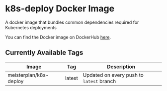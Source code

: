 # k8s-deploy Docker Image

A docker image that bundles common dependencies required for Kubernetes deployments

You can find the Docker image on DockerHub [here](https://hub.docker.com/repository/docker/meisterplan/k8s-deploy).

## Currently Available Tags

| Image                  | Tag    | Description                              |
| ---------------------- | ------ | ---------------------------------------- |
| meisterplan/k8s-deploy | latest | Updated on every push to `latest` branch |
